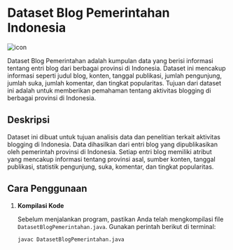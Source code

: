 # Dataset Blog Pemerintahan Indonesia

![icon](https://github.com/username/repository/blob/master/icon.png)

Dataset Blog Pemerintahan adalah kumpulan data yang berisi informasi tentang entri blog dari berbagai provinsi di Indonesia. Dataset ini mencakup informasi seperti judul blog, konten, tanggal publikasi, jumlah pengunjung, jumlah suka, jumlah komentar, dan tingkat popularitas. Tujuan dari dataset ini adalah untuk memberikan pemahaman tentang aktivitas blogging di berbagai provinsi di Indonesia.

## Deskripsi

Dataset ini dibuat untuk tujuan analisis data dan penelitian terkait aktivitas blogging di Indonesia. Data dihasilkan dari entri blog yang dipublikasikan oleh pemerintah provinsi di Indonesia. Setiap entri blog memiliki atribut yang mencakup informasi tentang provinsi asal, sumber konten, tanggal publikasi, statistik pengunjung, suka, komentar, dan tingkat popularitas.

## Cara Penggunaan

1. **Kompilasi Kode**

   Sebelum menjalankan program, pastikan Anda telah mengkompilasi file `DatasetBlogPemerintahan.java`. Gunakan perintah berikut di terminal:

   ```bash
   javac DatasetBlogPemerintahan.java
